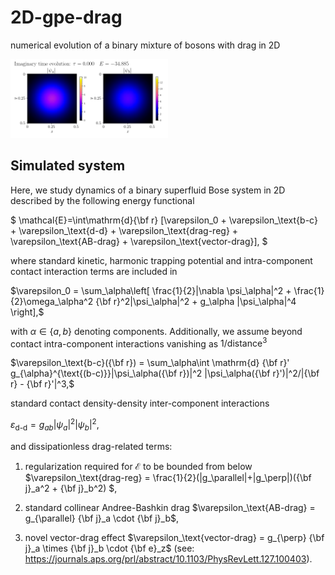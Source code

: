 # 2D-gpe-drag
numerical evolution of a binary mixture of bosons with drag in 2D 

<img src="/tmp/imag_time_evolution.gif" width="50%" height="50%"/>

## Simulated system

Here, we study dynamics of a binary superfluid Bose system in 2D described by the following energy functional

$ \mathcal{E}=\int\mathrm{d}{\bf r} [\varepsilon_0 +  \varepsilon_\text{b-c} + \varepsilon_\text{d-d} + \varepsilon_\text{drag-reg} + \varepsilon_\text{AB-drag} + \varepsilon_\text{vector-drag}], $

where standard kinetic, harmonic trapping potential and intra-component contact interaction terms are included in 

$\varepsilon_0 =  \sum_\alpha\left[ \frac{1}{2}|\nabla \psi_\alpha|^2 + \frac{1}{2}\omega_\alpha^2 {\bf r}^2|\psi_\alpha|^2 + g_\alpha |\psi_\alpha|^4 \right],$

with $\alpha\in\{a, b\}$ denoting components. Additionally, we assume beyond contact intra-component interactions vanishing as $1/\text{distance}^{3}$

$\varepsilon_\text{b-c}({\bf r}) = \sum_\alpha\int \mathrm{d} {\bf r}' g_{\alpha}^{\text{(b-c)}}|\psi_\alpha({\bf r})|^2 |\psi_\alpha({\bf r}')|^2/|{\bf r} - {\bf r}'|^3,$

standard contact density-density inter-component interactions

$\varepsilon_\text{d-d} = g_{ab}|\psi_a|^2 |\psi_b|^2,$

and dissipationless drag-related terms:

1. regularization required for $\mathcal{E}$ to be bounded from below
  $\varepsilon_\text{drag-reg} = \frac{1}{2}(|g_\parallel|+|g_\perp|)({\bf j}_a^2 + {\bf j}_b^2) $,

2. standard collinear Andree-Bashkin drag $\varepsilon_\text{AB-drag} = g_{\parallel} {\bf j}_a \cdot {\bf j}_b$, 

3. novel vector-drag effect $\varepsilon_\text{vector-drag} = g_{\perp} {\bf j}_a \times {\bf j}_b \cdot {\bf e}_z$  (see: https://journals.aps.org/prl/abstract/10.1103/PhysRevLett.127.100403). 


